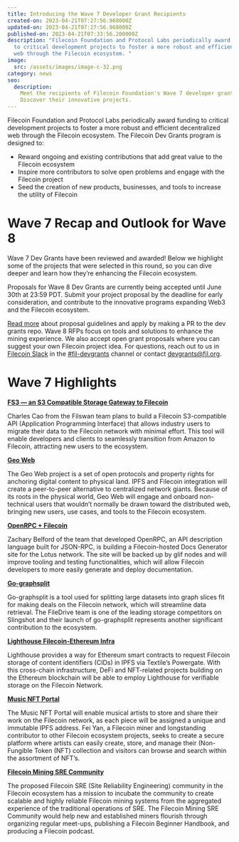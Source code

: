 ```yaml
---
title: Introducing the Wave 7 Developer Grant Recipients
created-on: 2023-04-21T07:27:56.968000Z
updated-on: 2023-04-21T07:27:56.968000Z
published-on: 2023-04-21T07:33:56.200000Z
description: "Filecoin Foundation and Protocol Labs periodically award funding
  to critical development projects to foster a more robust and efficient decentralized
  web through the Filecoin ecosystem. "
image:
  src: /assets/images/image-c-32.png
category: news
seo:
  description:
    Meet the recipients of Filecoin Foundation's Wave 7 developer grants.
    Discover their innovative projects.
---
```


Filecoin Foundation and Protocol Labs periodically award funding to critical development projects to foster a more robust and efficient decentralized web through the Filecoin ecosystem. The Filecoin Dev Grants program is designed to:

- Reward ongoing and existing contributions that add great value to the Filecoin ecosystem
- Inspire more contributors to solve open problems and engage with the Filecoin project
- Seed the creation of new products, businesses, and tools to increase the utility of Filecoin

# Wave 7 Recap and Outlook for Wave 8

Wave 7 Dev Grants have been reviewed and awarded! Below we highlight some of the projects that were selected in this round, so you can dive deeper and learn how they’re enhancing the Filecoin ecosystem.

Proposals for Wave 8 Dev Grants are currently being accepted until June 30th at 23:59 PDT. Submit your project proposal by the deadline for early consideration, and contribute to the innovative programs expanding Web3 and the Filecoin ecosystem.

[Read more](https://github.com/filecoin-project/devgrants/tree/master) about proposal guidelines and apply by making a PR to the dev grants repo. Wave 8 RFPs focus on tools and solutions to enhance the mining experience. We also accept open grant proposals where you can suggest your own Filecoin project idea. For questions, reach out to us in [Filecoin Slack](https://filecoin.io/slack) in the [\#fil-devgrants](https://filecoinproject.slack.com/archives/C01G57K6FUY) channel or contact [devgrants@fil.org](mailto:devgrants@fil.org).

# Wave 7 Highlights

**[FS3 — an S3 Compatible Storage Gateway to Filecoin](https://github.com/filecoin-project/devgrants/blob/babea053951ae6cfa3334a8454f74b110ac1d115/open-grant-proposals/FS3_S3_compatible_storage_gateway.md)**

Charles Cao from the Filswan team plans to build a Filecoin S3-compatible API (Application Programming Interface) that allows industry users to migrate their data to the Filecoin network with minimal effort. This tool will enable developers and clients to seamlessly transition from Amazon to Filecoin, attracting new users to the ecosystem.

**[Geo Web](https://github.com/filecoin-project/devgrants/blob/e4c96dcdd1bcd5ab82bd9e2d2fe5152b8f40a9e0/open-grant-proposals/open-proposal-geo-web.md)**

The Geo Web project is a set of open protocols and property rights for anchoring digital content to physical land. IPFS and Filecoin integration will create a peer-to-peer alternative to centralized network giants. Because of its roots in the physical world, Geo Web will engage and onboard non-technical users that wouldn’t normally be drawn toward the distributed web, bringing new users, use cases, and tools to the Filecoin ecosystem.

**[OpenRPC + Filecoin](https://github.com/filecoin-project/devgrants/blob/b55e88ea50ecee739744c3571dcc7cb4724d2be8/open-grant-proposals/open-proposal-open-rpc-part-2.md)**

Zachary Belford of the team that developed OpenRPC, an API description language built for JSON-RPC, is building a Filecoin-hosted Docs Generator site for the Lotus network. The site will be backed up by glif nodes and will improve tooling and testing functionalities, which will allow Filecoin developers to more easily generate and deploy documentation.

**[Go-graphsplit](https://github.com/filecoin-project/devgrants/blob/8451afe585320d8401b0c404304d7f7afd859864/open-grant-proposals/open-proposal-Go-graphsplit.md)**

Go-graphsplit is a tool used for splitting large datasets into graph slices fit for making deals on the Filecoin network, which will streamline data retrieval. The FileDrive team is one of the leading storage competitors on Slingshot and their launch of go-graphsplit represents another significant contribution to the ecosystem.

**[Lighthouse Filecoin-Ethereum Infra](https://github.com/nandit123/devgrants/blob/master/open-grant-proposals/lighthouse.md)**

Lighthouse provides a way for Ethereum smart contracts to request Filecoin storage of content identifiers (CIDs) in IPFS via Textile’s Powergate. With this cross-chain infrastructure, DeFi and NFT-related projects building on the Ethereum blockchain will be able to employ Lighthouse for verifiable storage on the Filecoin Network.

**[Music NFT Portal](https://github.com/filecoin-project/devgrants/blob/4267d83cf06219aec464ea143090480a089733da/open-grant-proposals/open-proposal-music-nft-portal.md)**

The Music NFT Portal will enable musical artists to store and share their work on the Filecoin network, as each piece will be assigned a unique and immutable IPFS address. Fei Yan, a Filecoin miner and longstanding contributor to other Filecoin ecosystem projects, seeks to create a secure platform where artists can easily create, store, and manage their (Non-Fungible Token (NFT) collection and visitors can browse and search within the assortment of NFT’s.

**[Filecoin Mining SRE Community](https://github.com/taoshengshi/devgrants/blob/master/open-grant-proposals/ipfs-sre-community.md)**

The proposed Filecoin SRE (Site Reliability Engineering) community in the Filecoin ecosystem has a mission to incubate the community to create scalable and highly reliable Filecoin mining systems from the aggregated experience of the traditional operations of SRE. The Filecoin Mining SRE Community would help new and established miners flourish through organizing regular meet-ups, publishing a Filecoin Beginner Handbook, and producing a Filecoin podcast.
